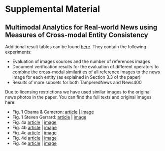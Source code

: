 # Supplemental Material

## Multimodal Analytics for Real-world News using Measures of Cross-modal Entity Consistency

Additional result tables can be found [here](supplemental_material.pdf). They contain the following experiments:
- Evaluation of images sources and the number of references images
- Document verification results for the evaluation of different operators to combine the cross-modal similarities of all reference images to the news image for each entity (as explained in Section 3.3 of the paper)
- Results of more subsets for both TamperedNews and News400

Due to licensing restrictions we have used similar images to the original news photos in the paper. You can find 
the full texts and original images here:
- Fig. 1 Obama & Cameron: 
  [article](http://www.telegraph.co.uk/news/uknews/scottish-independence/11086018/US-refuses-to-intervene-in-final-days-of-Scottish-referendum.html) |
  [image](https://secure.i.telegraph.co.uk/multimedia/archive/02932/Cameron_Obama_G7_B_2932342b.jpg)
- Fig. 1 Steven Gerrard:
  [article](http://www.telegraph.co.uk/sport/football/teams/liverpool/11125912/Steven-Gerrard-not-finished-yet-after-Liverpool-captains-second-half-free-kick-nearly-wins-the-Merseyside-derby.html) |
  [image](https://secure.i.telegraph.co.uk/multimedia/archive/03053/gerrard_3053923b.jpg)
- Fig. 4a
  [article](http://www.telegraph.co.uk/news/worldnews/europe/ukraine/10611631/Russian-foreign-minister-criticises-West-for-supporting-Ukraine-protests.html) |
  [image](http://i.telegraph.co.uk/multimedia/archive/02809/LAVROV_2809303b.jpg)
- Fig. 4b
  [article](http://www.telegraph.co.uk/news/uknews/crime/11065363/Man-dies-after-suspected-stabbing-on-Portobello-Road.html) |
  [image](http://i.telegraph.co.uk/multimedia/archive/03022/portobello_3022025b.jpg)
- Fig. 4c
  [article](http://news.yahoo.com/mass-evacuations-cyclone-hudhud-bears-down-india-coast-053757417.html) |
  [image](http://l1.yimg.com/bt/api/res/1.2/wQEDbHJrh..bCzS2RrX9yA--/YXBwaWQ9eW5ld3M7Zmk9ZmlsbDtoPTM3NztpbD1wbGFuZTtweG9mZj01MDtweW9mZj0wO3E9NzU7dz02NzA-/http://media.zenfs.com/en_us/News/afp.com/Part-REF-TS-Del6360145-1-1-0.jpg)
- Fig. 4d
  [article](http://www.telegraph.co.uk/news/uknews/defence/10823849/Afghanistan-veterans-seeking-help-over-mental-health-is-on-the-rise-says-charity.html) |
  [image](http://i.telegraph.co.uk/multimedia/archive/02908/Afghan-Soldiers_2908085b.jpg)
- Fig. 4e
  [article](http://www.telegraph.co.uk/sport/football/teams/arsenal/11163183/Arsenal-charging-fans-far-more-for-season-tickets-than-Barcelona-and-Bayern-Munich.html) |
  [image](http://i.telegraph.co.uk/multimedia/archive/03073/arsenal_3073028b.jpg)
